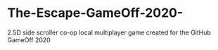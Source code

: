 # The-Escape-GameOff-2020-
2.5D side scroller co-op local multiplayer game created for the GitHub GameOff 2020
